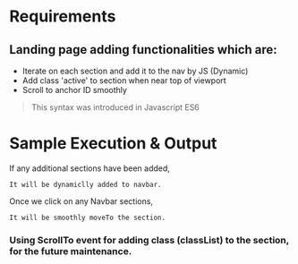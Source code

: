 # Requirements

## Landing page adding functionalities which are:
  * Iterate on each section and add it to the nav by JS (Dynamic)
  * Add class 'active' to section when near top of viewport
  * Scroll to anchor ID smoothly

> This syntax was
> introduced in Javascript ES6


# Sample Execution & Output

If any additional sections have been added,

```
It will be dynamiclly added to navbar.
```


Once we click on any Navbar sections,

```
It will be smoothly moveTo the section.
```


### Using ScrollTo event for adding class (classList) to the section, for the future maintenance.


